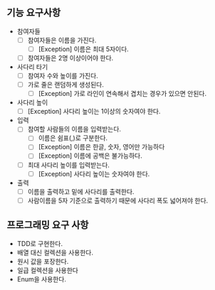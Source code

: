 ## 기능 요구사항

- 참여자들
    - [ ] 참여자들은 이름을 가진다.
        - [ ] [Exception] 이름은 최대 5자이다.
    - [ ] 참여자들은 2명 이상이어야 한다.

- 사다리 타기
    - [ ] 참여자 수와 높이를 가진다.
    - [ ] 가로 줄은 랜덤하게 생성된다.
        - [ ] [Exception] 가로 라인이 연속해서 겹치는 경우가 있으면 안된다.

- 사다리 높이
    - [ ] [Exception] 사다리 높이는 1이상의 숫자여야 한다.

- 입력
    - [ ] 참여할 사람들의 이름을 입력받는다.
        - [ ] 이름은 쉼표(,)로 구분한다.
        - [ ] [Exception] 이름은 한글, 숫자, 영어만 가능하다
        - [ ] [Exception] 이름에 공백은 불가능하다.

    - [ ] 최대 사다리 높이를 입력받는다.
        - [ ] [Exception] 사다리 높이는 숫자여야 한다.

- 출력
    - [ ] 이름을 출력하고 밑에 사다리를 출력한다.
    - [ ] 사람이름을 5자 기준으로 출력하기 때문에 사다리 폭도 넓어져야 한다.

## 프로그래밍 요구 사항

- TDD로 구현한다.
- 배열 대신 컬렉션을 사용한다.
- 원시 값을 포장한다.
- 일급 컬렉션을 사용한다
- Enum을 사용한다.
